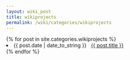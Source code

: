 ```yaml
---
layout: wiki_post
title: wikiprojects
permalink: /wiki/categories/wikiprojects
---
```


<div class="card">
{% for post in site.categories.wikiprojects %}
<li class="category-posts"><span>{{ post.date | date_to_string }}</span> &nbsp; <a href="{{ post.url }}">{{ post.title }}</a></li>
{% endfor %}
</div>